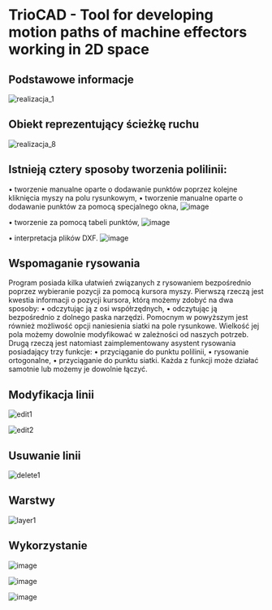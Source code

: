 # TrioCAD - Tool for developing motion paths of machine effectors working in 2D space

## Podstawowe informacje

![realizacja_1](https://user-images.githubusercontent.com/101074920/157502105-062b88f4-3e76-4e77-920f-e63582f5b676.png)

## Obiekt reprezentujący ścieżkę ruchu

![realizacja_8](https://user-images.githubusercontent.com/101074920/157498038-6aafda43-9685-460e-9b3f-8e501aea7fb0.jpg)

## Istnieją cztery sposoby tworzenia polilinii:
•	tworzenie manualne oparte o dodawanie punktów poprzez kolejne kliknięcia myszy na polu rysunkowym,
•	tworzenie manualne oparte o dodawanie punktów za pomocą specjalnego okna,
![image](https://user-images.githubusercontent.com/101074920/157498513-4c9fa48e-c7d0-4f35-97ee-fd94f6191d79.png)

•	tworzenie za pomocą tabeli punktów,
![image](https://user-images.githubusercontent.com/101074920/157498551-344e1349-bd80-481e-b614-535188965c8f.png)

•	interpretacja plików DXF.
![image](https://user-images.githubusercontent.com/101074920/157498998-727cd90a-373e-437a-87c1-0cca547f2117.png)

## Wspomaganie rysowania

Program posiada kilka ułatwień związanych z rysowaniem bezpośrednio poprzez wybieranie pozycji za pomocą kursora myszy. Pierwszą rzeczą jest kwestia informacji o pozycji kursora, którą możemy zdobyć na dwa sposoby:
•	odczytując ją z osi współrzędnych,
•	odczytując ją bezpośrednio z dolnego paska narzędzi.
Pomocnym w powyższym jest również możliwość opcji naniesienia siatki na pole rysunkowe. Wielkość jej pola możemy dowolnie modyfikować w zależności od naszych potrzeb. Drugą rzeczą jest natomiast zaimplementowany asystent rysowania posiadający trzy funkcje:
•	przyciąganie do punktu polilinii,
•	rysowanie ortogonalne,
•	przyciąganie do punktu siatki.
Każda z funkcji może działać samotnie lub możemy je dowolnie łączyć.


## Modyfikacja linii

![edit1](https://user-images.githubusercontent.com/101074920/157500760-99847eda-5d9c-4ed0-8a6c-f00d9ef4b728.png)

![edit2](https://user-images.githubusercontent.com/101074920/157501822-4ba5a612-c7cd-46e7-9330-e892fe064903.png)


## Usuwanie linii

![delete1](https://user-images.githubusercontent.com/101074920/157502777-c7d586e3-37e9-4f0d-bb09-f972ed723829.png)


## Warstwy

![layer1](https://user-images.githubusercontent.com/101074920/157509356-04593ae0-f45f-46b8-b7a7-e32f557beb76.png)


## Wykorzystanie 

![image](https://user-images.githubusercontent.com/101074920/157524024-225f8242-debb-4812-8788-fe193740ba6e.png)

![image](https://user-images.githubusercontent.com/101074920/157524037-9e32c7d4-59b9-4018-935f-d2d6c54f2d7c.png)

![image](https://user-images.githubusercontent.com/101074920/157524048-b30ea930-5e8b-4a00-ac5c-a298f3bddc52.png)















